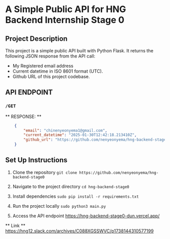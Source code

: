 # A Simple Public API for HNG Backend Internship Stage 0

## Project Description
This project is a simple public API built with Python Flask. It returns the following JSON response from the API call:
- My Registered email address
- Current datetime in ISO 8601 format (UTC).
- Github URL of this project codebase.

## API ENDPOINT
### `/GET`
** RESPONSE: **

```json
    {
        "email": "chinenyeonyema1@gmail.com",
        "current_datetime": "2025-01-30T12:42:18.213410Z",
        "github_url": "https://github.com/nenyeonyema/hng-backend-stage0"
    }
```

## Set Up Instructions
1. Clone the repository
`git clone https://github.com/nenyeonyema/hng-backend-stage0`

2. Navigate to the project directory
`cd hng-backend-stage0`

3. Install dependencies
`sudo pip install -r requirements.txt`

4. Run the project locally
`sudo python3 main.py`

5. Access the API endpoint
https://hng-backend-stage0-dun.vercel.app/

** Link **
https://hng12.slack.com/archives/C088XGSSWVC/p1738144310577199
